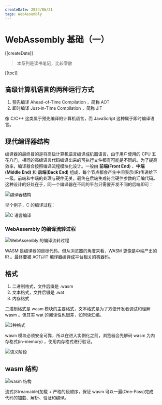 ```yaml
---
createDate: 2024/06/21
tags: WebAssembly
---
```


# WebAssembly 基础（一）

[[createDate]]

> 本系列是读书笔记，比较零散

[[toc]]

## 高级计算机语言的两种运行方式

1. 预先编译 Ahead-of-Time Compilation ，简称 AOT
2. 即时编译 Just-in-Time Compilation ，简称 JIT

像 C/C++ 这类属于预先编译的计算机语言，而 JavaScript 这种属于即时编译语言。

## 现代编译器结构

编译器的最终目的是将高级计算机语言编译成机器语言，由于用户使用的 CPU 五花八门，相同的高级语言代码编译出来的可执行文件都有可能是不同的。为了提高效率，编译器会按照编译流程模块化设计。一般由 **前端(Front End)** 、**中端(Middle End)** 和 **后端(Back End)** 组成，每个节点都会产生中间表示(IR)传递给下一级。前端和中端的处理与硬件无关，最终在后端生成符合硬件参数的汇编代码。这种设计的好处在于，同一个编译器在不同的平台只需要开发不同的后端即可：

![编译器结构](https://dev-to-uploads.s3.amazonaws.com/uploads/articles/xlaxeetcoumt3u9q4ozj.png)

举个例子，C 的编译过程：

![C 语言编译](https://dev-to-uploads.s3.amazonaws.com/uploads/articles/jbu6gh39qw1d2c4pn6jr.png)

### WebAssembly 的编译流转过程

![WebAssembly 的编译流转过程](https://dev-to-uploads.s3.amazonaws.com/uploads/articles/ngg9d01lyehgosmy6qhw.png)

WASM 是编译器的目标代码，但从浏览器的角度来看，WASM 更像是中端产出的 IR 。最终要被 AOT/JIT 编译器编译成平台相关的机器码。

## 格式

1. 二进制格式，文件后缀是 .wasm
2. 文本格式，文件后缀是 .wat
3. 内存格式

二进制格式是 wasm 模块的主要格式，文本格式是为了方便开发者调试和理解 wasm 。但其实 wat 的阅读性也很差，如同读汇编。

![3种格式](https://dev-to-uploads.s3.amazonaws.com/uploads/articles/mr1oiwhrpxablv76ef9a.png)

wasm 模块必须安全可靠，所以在进入实例化之前，浏览器会先解码 wasm 为内存格式(in-memory) ，使用内存格式进行验证。

![语义阶段](https://dev-to-uploads.s3.amazonaws.com/uploads/articles/xpwujfp0tiudyyhmhvqe.png)

## wasm 结构

![wasm 结构](https://dev-to-uploads.s3.amazonaws.com/uploads/articles/uxdarln3ak447aivnv2k.png)

流式(Streamable)加载 + 严格的段顺序，保证 wasm 可以一遍(One-Pass)完成代码的加载、解析、验证和编译。
